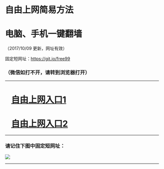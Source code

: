 ﻿# 自由上网简易方法

# 电脑、手机一键翻墙

（2017/10/09 更新，网址有效）

固定短网址：https://git.io/free99

### （微信如打不开，请转到浏览器打开）


***





# &nbsp;&nbsp; <a href="http://ft1086127806.fwq-tz-1001.info/fwqtz01.html?t=10090018646 " target="_blank">自由上网入口1</a>
# &nbsp;&nbsp; <a href="http://ft3231219818.fwq-tz-1002.info/fwqtz02.html?t=10090015653 " target="_blank">自由上网入口2</a>
***

### 请记住下图中固定短网址：

<img src="https://s3-us-west-2.amazonaws.com/fwq-1001/yjfq-20170905okok.png" /> 


***

